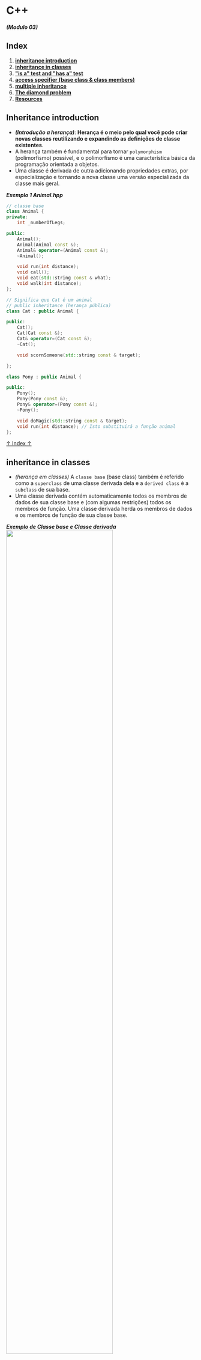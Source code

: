 # C++
***(Modulo 03)***

## Index

01. **[inheritance introduction](#inheritance-introduction)**
02. **[inheritance in classes](#inheritance-in-classes)**
03. **["is a" test and "has a" test](#is-a-test-and-has-a-test)**
04. **[access specifier (base class & class members)](#access-specifier-base-class--class-members)**
05. **[multiple inheritance](#multiple-inheritance)**
06. **[The diamond problem](#the-diamond-problem)**
07. **[Resources](#resources)**

## Inheritance introduction
- ***(Introdução a herança)***: **Herança é o meio pelo qual você pode criar novas classes reutilizando e expandindo as definições de classe existentes**.
- A herança também é fundamental para tornar `polymorphism` (polimorfismo) possível, e o polimorfismo é uma característica básica da programação orientada a objetos.
- Uma classe é derivada de outra adicionando propriedades extras, por especialização e tornando a nova classe uma versão especializada da classe mais geral.

***Exemplo 1 Animal.hpp***
```cpp
// classe base
class Animal {
private:
	int _numberOfLegs;

public:
	Animal();
	Animal(Animal const &);
	Animal& operator=(Animal const &);
	~Animal();

	void run(int distance);
	void call();
	void eat(std::string const & what);
	void walk(int distance);
};

// Significa que Cat é um animal
// public inheritance (herança pública)
class Cat : public Animal {

public:
	Cat();
	Cat(Cat const &);
	Cat& operator=(Cat const &);
	~Cat();

	void scornSomeone(std::string const & target);

};

class Pony : public Animal {

public:
	Pony();
	Pony(Pony const &);
	Pony& operator=(Pony const &);
	~Pony();

	void doMagic(std::string const & target);
	void run(int distance); // Isto substituirá a função animal
};

```
[↑ Index ↑](#index)

## inheritance in classes
- *(herança em classes)* A `classe base` (base class) também é referido como a `superclass` de uma classe derivada dela e a `derived class` é a `subclass` de sua base.
- Uma classe derivada contém automaticamente todos os membros de dados de sua classe base e (com algumas restrições) todos os membros de função. Uma classe derivada herda os membros de dados e os membros de função de sua classe base.

***Exemplo de Classe base e Classe derivada***
[<img align="center" src="https://github.com/faleite/42cpp03/blob/main/dcs/derived_class.png" width="75%"/>](https://github.com/faleite/42cpp03/blob/main/dcs/derived_class.png)

[↑ Index ↑](#index)

## "is a" test and "has a" test
- `"é um" teste e "tem um" teste` Os objetos de classe derivada devem ser objetos de `especializações sensatas` da classe base. Isso significa que uma classe derivada deve definir um subconjunto dos objetos representados pela classe base.
- O "é um" teste é uma excelente primeira verificação, mas não é infalível. Se as classes falharem no teste "é um", é quase certo que você não deverá usar a derivação de classes. Neste caso, você pode verificar o "tem um" teste.
- Um objeto de classe passa no "tem um" teste se contiver uma instância de outra classe. Você pode acomodar isso incluindo um objeto na segunda classe como membro de dados da primeira. Por exemplo, um objeto `Automobile` (Automóvel) teria um objeto `Engine` (motor) como membro de dados. Esse tipo de relacionamento é chamado de `aggregation` (agregação).

[↑ Index ↑](#index)

## access specifier (base class & class members)
- Determina como os membros da classe base podem ser acessados ​​dentro da classe derivada
- `private`: os membros são totalmente privados da classe. Eles não apenas não podem ser acessados ​​de fora da classe base, mas também não podem ser acessados ​​de dentro de uma classe que os herda.
- `protected`: os membros de uma classe base são acessíveis de dentro da classe derivada, mas protegidos contra interferências externas.
- O acesso aos membros herdados de um objeto de classe derivada não é determinado apenas por sua especificação de acesso na classe base, mas pelo especificador de acesso na classe base e pelo especificador de acesso da classe base na classe derivada.

***Exemplo***
```cpp
// Exemplo de especificador de acesso para membros da classe
class Quadruped { // Can access name, run() and legs

private:
	std::string name; // Only accessible from an Quadruped object

protected:
	Leg legs[4]; // Accessible from an Quadruped or derived object

public:
	void run(); // Accessible from wherever
};
```
- Em geral, existem três possibilidades para o especificador de classe base: `public`, `protected`, `private`. Se você omitir o especificador de acesso base, o padrão será `private`
- Ser capaz de alterar o nível de acesso dos membros herdados em uma classe derivada oferece um certo grau de flexibilidade, mas lembre-se de que **você só pode tornar o nível de acesso mais rigoroso**, não pode relaxar o nível de acesso especificador na classe base.

***Efeito do especificador de classe base na acessibilidade de membros herdados***
[<img align="center" src="https://github.com/faleite/42cpp03/blob/main/dchttps://github.com/faleite/42cpp03/blob/main/dcs/access_specifier.png" width="75%"/>](https://github.com/faleite/42cpp03/blob/main/dchttps://github.com/faleite/42cpp03/blob/main/dcs/access_specifier.png)

- Em resumo, você precisa considerar dois aspectos ao definir uma hierarquia de classes: **os especificadores de acesso para os membros de cada classe e o especificador de acesso da classe base em cada classe derivada.**

[↑ Index ↑](#index)

## multiple inheritance
- Uma classe derivada pode ter quantas classes base diretas forem necessárias para um aplicativo. Isso é chamado de `multiple inheritance` oposto a `single inheritance`, em que uma única classe base é usada. A herança múltipla é usada com muito menos frequência do que a herança única e é melhor evitada tanto quanto possível.

***m exemplo de herança múltipla***
[<img align="center" src="https://github.com/faleite/42cpp03/blob/main/dcs/multiple_inheritance.png" width="75%"/>](https://github.com/faleite/42cpp03/blob/main/dcs/multiple_inheritance.png)


```cpp
class CerealPack : public Carton, public Contents
{
	// details of the class...
};
```

- A classe `CerealPack` herdará todos os membros de ambas as classes base, portanto incluirá os membros da base indireta, `Box`. Os construtores das classes herdadas são chamados na mesma ordem em que são herdados. Neste caso, o construtor `Carton` será chamado antes do construtor `Contents`.
- O nível de acesso de cada membro herdado é determinado por dois fatores: `o especificador de acesso do membro na classe base` e `o especificador de acesso da classe base`.

### Virtual base classes
- Para evitar a duplicação de uma classe base, você deve identificar ao compilador que a classe base deve aparecer apenas uma vez dentro de uma classe derivada. Você faz isso especificando a classe como `virtual base class` usando a palavra-chave `virtual`.

[↑ Index ↑](#index)

## The diamond problem
- O problema do diamante ocorre quando duas superclasses de uma classe possuem uma classe base comum. Por exemplo, no diagrama a seguir, a classe TA obtém duas cópias de todos os atributos da classe Person, o que causa ambiguidades.
- A solução para este problema é a palavra-chave `virtual`. Tornamos as classes `Faculty` e `Student` como classes base virtuais para evitar duas cópias de `Person` na classe `TA`.

***m exemplo de herança múltipla***
[<img align="center" src="https://github.com/faleite/42cpp03/blob/main/dcs/diamond_problem.png" width="75%"/>](https://github.com/faleite/42cpp03/blob/main/dcs/diamond_problem.png)

- Como o virtual resolve o problema do diamante? Herança virtual significa que haverá apenas 1 instância da classe base A e não 2. [fonte](https://stackoverflow.com/questions/2659116/how-does-virtual-inheritance-solve-the-diamond-multiple-inheritance-ambiguit)

[<img align="center" src="https://github.com/faleite/42cpp03/blob/main/dcs/virtual.png" width="75%"/>](https://github.com/faleite/42cpp03/blob/main/dcs/virtual.png)

## Resources
- [Create UML class diagrams](https://www.drawio.com/blog/uml-class-diagrams)
- [Inheritance — Multiple and Virtual Inheritance](https://isocpp.org/wiki/faq/multiple-inheritance)

[↑ Index ↑](#index)
